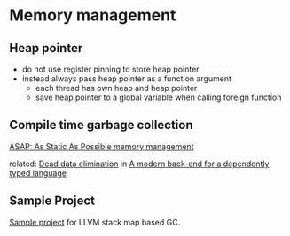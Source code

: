 # Memory management

## Heap pointer
- do not use register pinning to store heap pointer
- instead always pass heap pointer as a function argument
  - each thread has own heap and heap pointer
  - save heap pointer to a global variable when calling foreign function

## Compile time garbage collection
[ASAP: As Static As Possible memory management](http://www.cl.cam.ac.uk/techreports/UCAM-CL-TR-908.html)

related: [Dead data elimination](http://nbviewer.jupyter.org/github/grin-compiler/grin/blob/master/papers/MoL-2010-19.text.pdf#page=55) in [A modern back-end for a dependently typed language](http://nbviewer.jupyter.org/github/grin-compiler/grin/blob/master/papers/MoL-2010-19.text.pdf)

## Sample Project
[Sample project](https://github.com/robinvd/lang-experiments) for LLVM stack map based GC.

